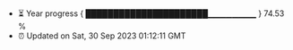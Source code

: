 - ⏳ Year progress { ██████████████████████▁▁▁▁▁▁▁▁ } 74.53 %
- ⏰ Updated on Sat, 30 Sep 2023 01:12:11 GMT

